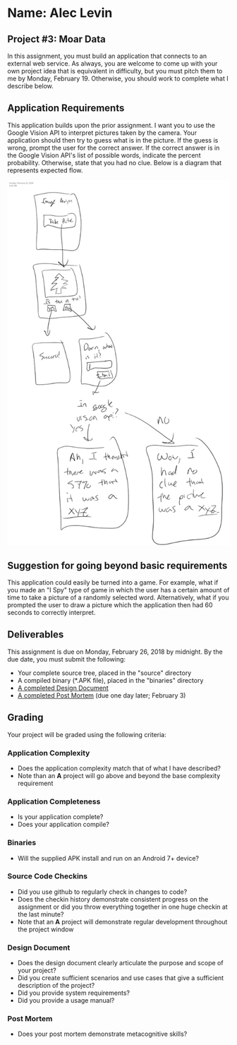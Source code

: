 # Name: Alec Levin     

## Project #3: Moar Data
In this assignment, you must build an application that connects to an external web service.  As always, you are welcome to come up with your own project idea that is equivalent in difficulty, but you must pitch them to me by Monday, February 19.  Otherwise, you should work to complete what I describe below.

## Application Requirements
This application builds upon the prior assignment.  I want you to use the Google Vision API to interpret pictures taken by the camera.  Your application should then try to guess what is in the picture.  If the guess is wrong, prompt the user for the correct answer.  If the correct answer is in the Google Vision API's list of possible words, indicate the percent probability.  Otherwise, state that you had no clue.  Below is a diagram that represents expected flow.

![Application flowchart](flowchart.png)

## Suggestion for going beyond basic requirements 
This application could easily be turned into a game.  For example, what if you made an &quot;I Spy&quot; type of game in which the user has a certain amount of time to take a picture of a randomly selected word.  Alternatively, what if you prompted the user to draw a picture which the application then had 60 seconds to correctly interpret. 

## Deliverables
This assignment is due on Monday, February 26, 2018 by midnight.  By the due date, you must submit the following:
* Your complete source tree, placed in the "source" directory
* A compiled binary (*.APK file), placed in the "binaries" directory
* [A completed Design Document](./DesignDocument.md)
* [A completed Post Mortem](./PostMortem.md) (due one day later; February 3)

## Grading
Your project will be graded using the following criteria:

### Application Complexity
* Does the application complexity match that of what I have described?  
* Note than an **A** project will go above and beyond the base complexity requirement

### Application Completeness
* Is your application complete?
* Does your application compile?

### Binaries
* Will the supplied APK install and run on an Android 7+ device?

### Source Code Checkins
* Did you use github to regularly check in changes to code?
* Does the checkin history demonstrate consistent progress on the assignment or did you throw everything together in one huge checkin at the last minute?
* Note that an **A** project will demonstrate regular development throughout the project window

### Design Document
* Does the design document clearly articulate the purpose and scope of your project?
* Did you create sufficient scenarios and use cases that give a sufficient description of the project?
* Did you provide system requirements?
* Did you provide a usage manual?

### Post Mortem
* Does your post mortem demonstrate metacognitive skills?
